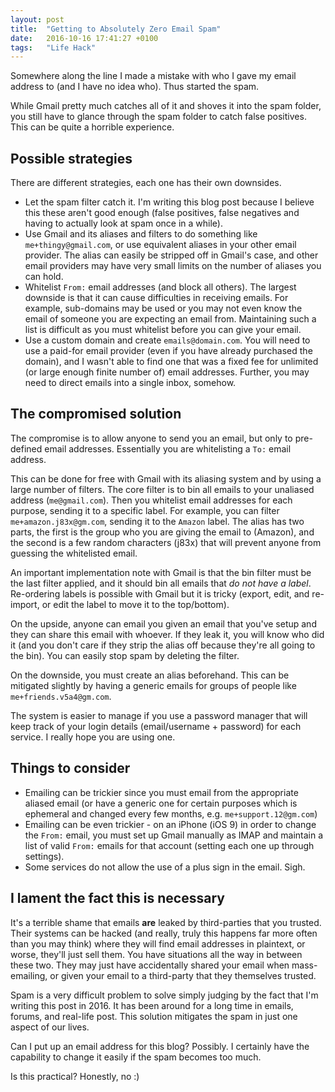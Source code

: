 ```yaml
---
layout: post
title:  "Getting to Absolutely Zero Email Spam"
date:   2016-10-16 17:41:27 +0100
tags:   "Life Hack"
---
```

Somewhere along the line I made a mistake with who I gave my email address to (and I have no idea who).
Thus started the spam.

While Gmail pretty much catches all of it and shoves it into the spam folder, you still have to glance through the spam folder to catch false positives. This can be quite a horrible experience.

## Possible strategies

There are different strategies, each one has their own downsides.

- Let the spam filter catch it. I'm writing this blog post because I believe this these aren't good enough (false positives, false negatives and having to actually look at spam once in a while).
- Use Gmail and its aliases and filters to do something like `me+thingy@gmail.com`, or use equivalent aliases in your other email provider. The alias can easily be stripped off in Gmail's case, and other email providers may have very small limits on the number of aliases you can hold.
- Whitelist `From:` email addresses (and block all others). The largest downside is that it can cause difficulties in receiving emails. For example, sub-domains may be used or you may not even know the email of someone you are expecting an email from. Maintaining such a list is difficult as you must whitelist before you can give your email.
- Use a custom domain and create `emails@domain.com`. You will need to use a paid-for email provider (even if you have already purchased the domain), and I wasn't able to find one that was a fixed fee for unlimited (or large enough finite number of) email addresses. Further, you may need to direct emails into a single inbox, somehow.

## The compromised solution

The compromise is to allow anyone to send you an email, but only to pre-defined email addresses. Essentially you are whitelisting a `To:` email address.

This can be done for free with Gmail with its aliasing system and by using a large number of filters. The core filter is to bin all emails to your unaliased address (`me@gmail.com`). Then you whitelist email addresses for each purpose, sending it to a specific label. For example, you can filter `me+amazon.j83x@gm.com`, sending it to the `Amazon` label. The alias has two parts, the first is the group who you are giving the email to (Amazon), and the second is a few random characters (j83x) that will prevent anyone from guessing the whitelisted email.

An important implementation note with Gmail is that the bin filter must be the last filter applied, and it should bin all emails that *do not have a label*. Re-ordering labels is possible with Gmail but it is tricky (export, edit, and re-import, or edit the label to move it to the top/bottom).

On the upside, anyone can email you given an email that you've setup and they can share this email with whoever. If they leak it, you will know who did it (and you don't care if they strip the alias off because they're all going to the bin). You can easily stop spam by deleting the filter.

On the downside, you must create an alias beforehand. This can be mitigated slightly by having a generic emails for groups of people like `me+friends.v5a4@gm.com`.

The system is easier to manage if you use a password manager that will keep track of your login details (email/username + password) for each service. I really hope you are using one.

## Things to consider

- Emailing can be trickier since you must email from the appropriate aliased email (or have a generic one for certain purposes which is ephemeral and changed every few months, e.g. `me+support.12@gm.com`)
- Emailing can be even trickier - on an iPhone (iOS 9) in order to change the `From:` email, you must set up Gmail manually as IMAP and maintain a list of valid `From:` emails for that account (setting each one up through settings).
- Some services do not allow the use of a plus sign in the email. Sigh.

## I lament the fact this is necessary

It's a terrible shame that emails **are** leaked by third-parties that you trusted. Their systems can be hacked (and really, truly this happens far more often than you may think) where they will find email addresses in plaintext, or worse, they'll just sell them. You have situations all the way in between these two. They may just have accidentally shared your email when mass-emailing, or given your email to a third-party that they themselves trusted.

Spam is a very difficult problem to solve simply judging by the fact that I'm writing this post in 2016. It has been around for a long time in emails, forums, and real-life post. This solution mitigates the spam in just one aspect of our lives.

Can I put up an email address for this blog? Possibly. I certainly have the capability to change it easily if the spam becomes too much.

Is this practical? Honestly, no :)
